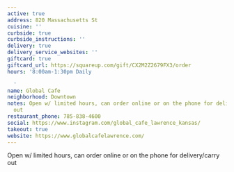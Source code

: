 ```yaml
---
active: true
address: 820 Massachusetts St
cuisine: ''
curbside: true
curbside_instructions: ''
delivery: true
delivery_service_websites: ''
giftcard: true
giftcard_url: https://squareup.com/gift/CX2M2Z2679FX3/order
hours: '8:00am-1:30pm Daily

  '
name: Global Cafe
neighborhood: Downtown
notes: Open w/ limited hours, can order online or on the phone for delivery/carry
  out
restaurant_phone: 785-838-4600
social: https://www.instagram.com/global_cafe_lawrence_kansas/
takeout: true
website: https://www.globalcafelawrence.com/
---
```


Open w/ limited hours, can order online or on the phone for delivery/carry out